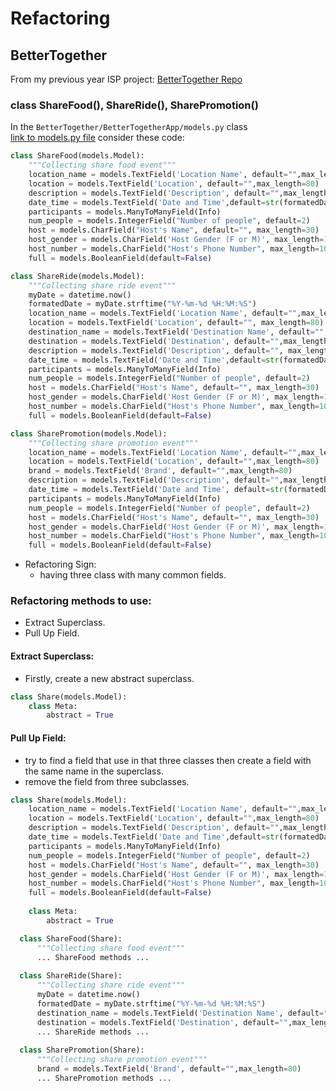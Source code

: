 # Refactoring
## BetterTogether
From my previous year ISP project: [BetterTogether Repo](https://github.com/bleachjade/BetterTogether)
### class ShareFood(), ShareRide(), SharePromotion()
In the `BetterTogether/BetterTogetherApp/models.py` class    
[link to models.py file](https://github.com/bleachjade/BetterTogether/blob/master/BetterTogetherApp/models.py)
consider these code:    
```python
class ShareFood(models.Model):
    """Collecting share food event"""
    location_name = models.TextField('Location Name', default="",max_length=80)
    location = models.TextField('Location', default="",max_length=80)
    description = models.TextField('Description', default="",max_length=100)
    date_time = models.TextField('Date and Time',default=str(formatedDate))
    participants = models.ManyToManyField(Info)
    num_people = models.IntegerField("Number of people", default=2)
    host = models.CharField("Host's Name", default="", max_length=30)
    host_gender = models.CharField('Host Gender (F or M)', max_length=1)
    host_number = models.CharField("Host's Phone Number", max_length=10, default="")
    full = models.BooleanField(default=False)
```
```python
class ShareRide(models.Model):
    """Collecting share ride event"""
    myDate = datetime.now()
    formatedDate = myDate.strftime("%Y-%m-%d %H:%M:%S")
    location_name = models.TextField('Location Name', default="",max_length=80)
    location = models.TextField('Location', default="", max_length=80)
    destination_name = models.TextField('Destination Name', default="",max_length=80)
    destination = models.TextField('Destination', default="",max_length=80)
    description = models.TextField('Description', default="", max_length=100)
    date_time = models.TextField('Date and Time',default=str(formatedDate))
    participants = models.ManyToManyField(Info)
    num_people = models.IntegerField("Number of people", default=2)
    host = models.CharField("Host's Name", default="", max_length=30)
    host_gender = models.CharField('Host Gender (F or M)', max_length=1)
    host_number = models.CharField("Host's Phone Number", max_length=10, default="")
    full = models.BooleanField(default=False)
```
```python
class SharePromotion(models.Model):
    """Collecting share promotion event"""
    location_name = models.TextField('Location Name', default="",max_length=80)
    location = models.TextField('Location', default="",max_length=80)
    brand = models.TextField('Brand', default="",max_length=80)
    description = models.TextField('Description', default="",max_length=100)
    date_time = models.TextField('Date and Time', default=str(formatedDate))
    participants = models.ManyToManyField(Info)
    num_people = models.IntegerField("Number of people", default=2)
    host = models.CharField("Host's Name", default="", max_length=30)
    host_gender = models.CharField('Host Gender (F or M)', max_length=1)
    host_number = models.CharField("Host's Phone Number", max_length=10, default="")
    full = models.BooleanField(default=False)
```
* Refactoring Sign: 
  - having three class with many common fields.
### Refactoring methods to use:
  - Extract Superclass.
  - Pull Up Field.
#### Extract Superclass:
  - Firstly, create a new abstract superclass.
  ```python
  class Share(models.Model):
      class Meta:
          abstract = True
  ```
#### Pull Up Field:
  - try to find a field that use in that three classes then create a field with the same name in the superclass.
  - remove the field from three subclasses.
  ```python
  class Share(models.Model):
      location_name = models.TextField('Location Name', default="",max_length=80)
      location = models.TextField('Location', default="",max_length=80)
      description = models.TextField('Description', default="",max_length=100)
      date_time = models.TextField('Date and Time',default=str(formatedDate))
      participants = models.ManyToManyField(Info)
      num_people = models.IntegerField("Number of people", default=2)
      host = models.CharField("Host's Name", default="", max_length=30)
      host_gender = models.CharField('Host Gender (F or M)', max_length=1)
      host_number = models.CharField("Host's Phone Number", max_length=10, default="")
      full = models.BooleanField(default=False)
      
      class Meta:
          abstract = True
  ```
  ```python
    class ShareFood(Share):
        """Collecting share food event"""
        ... ShareFood methods ...
        
    class ShareRide(Share):
        """Collecting share ride event"""
        myDate = datetime.now()
        formatedDate = myDate.strftime("%Y-%m-%d %H:%M:%S")
        destination_name = models.TextField('Destination Name', default="",max_length=80)
        destination = models.TextField('Destination', default="",max_length=80)
        ... ShareRide methods ...
        
    class SharePromotion(Share):
        """Collecting share promotion event"""
        brand = models.TextField('Brand', default="",max_length=80)
        ... SharePromotion methods ...
  ```
